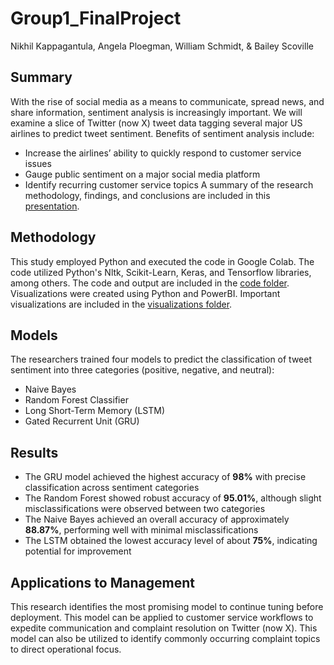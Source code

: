 # Group1_FinalProject
Nikhil Kappagantula, Angela Ploegman, William Schmidt, & Bailey Scoville
## Summary
With the rise of social media as a means to communicate, spread news, and share information, sentiment analysis is increasingly important. We will examine a slice of Twitter (now X) tweet data tagging several major US airlines to predict tweet sentiment. Benefits of sentiment analysis include:
- Increase the airlines’ ability to quickly respond to customer service issues
- Gauge public sentiment on a major social media platform
- Identify recurring customer service topics
A summary of the research methodology, findings, and conclusions are included in this [presentation](link).
## Methodology
This study employed Python and executed the code in Google Colab. The code utilized Python's Nltk, Scikit-Learn, Keras, and Tensorflow libraries, among others. The code and output are included in the [code folder](link). Visualizations were created using Python and PowerBI. Important visualizations are included in the [visualizations folder](link). 
## Models
The researchers trained four models to predict the classification of tweet sentiment into three categories (positive, negative, and neutral):
- Naive Bayes
- Random Forest Classifier
- Long Short-Term Memory (LSTM)
- Gated Recurrent Unit (GRU)
## Results
- The GRU model achieved the highest accuracy of **98%** with precise classification across sentiment categories
- The Random Forest showed robust accuracy of **95.01%**, although slight misclassifications were observed between two categories
- The Naive Bayes achieved an overall accuracy of approximately **88.87%**, performing well with minimal misclassifications
- The LSTM obtained the lowest accuracy level of about **75%**, indicating potential for improvement
## Applications to Management
This research identifies the most promising model to continue tuning before deployment. This model can be applied to customer service workflows to expedite communication and complaint resolution on Twitter (now X). This model can also be utilized to identify commonly occurring complaint topics to direct operational focus.
